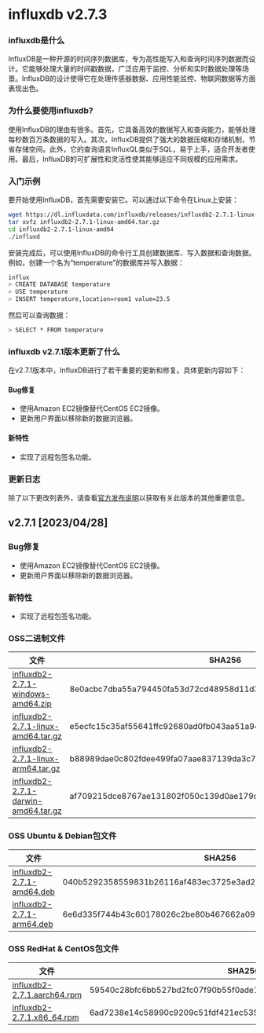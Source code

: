 # influxdb v2.7.3
### influxdb是什么

InfluxDB是一种开源的时间序列数据库，专为高性能写入和查询时间序列数据而设计。它能够处理大量的时间戳数据，广泛应用于监控、分析和实时数据处理等场景。InfluxDB的设计使得它在处理传感器数据、应用性能监控、物联网数据等方面表现出色。

### 为什么要使用influxdb?

使用InfluxDB的理由有很多。首先，它具备高效的数据写入和查询能力，能够处理每秒数百万条数据的写入。其次，InfluxDB提供了强大的数据压缩和存储机制，节省存储空间。此外，它的查询语言InfluxQL类似于SQL，易于上手，适合开发者使用。最后，InfluxDB的可扩展性和灵活性使其能够适应不同规模的应用需求。

### 入门示例

要开始使用InfluxDB，首先需要安装它。可以通过以下命令在Linux上安装：

```bash
wget https://dl.influxdata.com/influxdb/releases/influxdb2-2.7.1-linux-amd64.tar.gz
tar xvfz influxdb2-2.7.1-linux-amd64.tar.gz
cd influxdb2-2.7.1-linux-amd64
./influxd
```

安装完成后，可以使用InfluxDB的命令行工具创建数据库、写入数据和查询数据。例如，创建一个名为“temperature”的数据库并写入数据：

```bash
influx
> CREATE DATABASE temperature
> USE temperature
> INSERT temperature,location=room1 value=23.5
```

然后可以查询数据：

```bash
> SELECT * FROM temperature
```

### influxdb v2.7.1版本更新了什么

在v2.7.1版本中，InfluxDB进行了若干重要的更新和修复。具体更新内容如下：

#### Bug修复
- 使用Amazon EC2镜像替代CentOS EC2镜像。
- 更新用户界面以移除新的数据浏览器。

#### 新特性
- 实现了远程包签名功能。

### 更新日志

除了以下更改列表外，请查看[官方发布说明](https://docs.influxdata.com/influxdb/v2.7/reference/release-notes/influxdb/)以获取有关此版本的其他重要信息。

## v2.7.1 [2023/04/28]

### Bug修复
- 使用Amazon EC2镜像替代CentOS EC2镜像。
- 更新用户界面以移除新的数据浏览器。

### 新特性
- 实现了远程包签名功能。

### OSS二进制文件
| 文件 | SHA256 |
|------|--------|
| [influxdb2-2.7.1-windows-amd64.zip](https://dl.influxdata.com/influxdb/releases/influxdb2-2.7.1-windows-amd64.zip) | 8e0acbc7dba55a794450fa53d72cd48958d11d39e619394a268e06a6c03af672 |
| [influxdb2-2.7.1-linux-amd64.tar.gz](https://dl.influxdata.com/influxdb/releases/influxdb2-2.7.1-linux-amd64.tar.gz) | e5ecfc15c35af55641ffc92680ad0fb043aa51a942944252e214e2a551c60ebb |
| [influxdb2-2.7.1-linux-arm64.tar.gz](https://dl.influxdata.com/influxdb/releases/influxdb2-2.7.1-linux-arm64.tar.gz) | b88989dae0c802fdee499fa07aae837139da3c786293c74e9d7c46b8460510d4 |
| [influxdb2-2.7.1-darwin-amd64.tar.gz](https://dl.influxdata.com/influxdb/releases/influxdb2-2.7.1-darwin-amd64.tar.gz) | af709215dce8767ae131802f050c139d0ae179c13f29bb68ca5baa2716aa1874 |

### OSS Ubuntu & Debian包文件
| 文件 | SHA256 |
|------|--------|
| [influxdb2-2.7.1-amd64.deb](https://dl.influxdata.com/influxdb/releases/influxdb2-2.7.1-amd64.deb) | 040b5292358559831b26116af483ec3725e3ad271207caa214c9c1000abe19a2 |
| [influxdb2-2.7.1-arm64.deb](https://dl.influxdata.com/influxdb/releases/influxdb2-2.7.1-arm64.deb) | 6e6d335f744b43c60178026c2be80b467662a0920e33ef8b1edc697475233393 |

### OSS RedHat & CentOS包文件
| 文件 | SHA256 |
|------|--------|
| [influxdb2-2.7.1.aarch64.rpm](https://dl.influxdata.com/influxdb/releases/influxdb2-2.7.1.aarch64.rpm) | 59540c28bfc6bb527bd2fc07f90b55f0ade1a98f6326c9ec2209527d54e4b1b4 |
| [influxdb2-2.7.1.x86_64.rpm](https://dl.influxdata.com/influxdb/releases/influxdb2-2.7.1.x86_64.rpm) | 6ad7238e14c58990c9209c51fdf421ec53548c6103716c8bfae37a1f881a7203 |